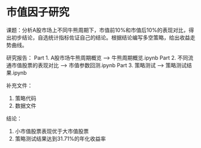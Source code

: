 # 市值因子研究

课题：分析A股市场上不同牛熊周期下，市值前10%和市值后10%的表现对比，得出初步结论，自选统计指标佐证自己的结论。根据结论编写多空策略，给出收益走势曲线。

研究报告：
Part 1. A股市场牛熊周期概览 --> 牛熊周期概览.ipynb
Part 2. 不同流通市值股票的表现对比 --> 市值参数回测.ipynb
Part 3. 策略测试 --> 策略测试结果.ipynb

补充文件：
1. 策略代码
2. 数据文件

结论：
1. 小市值股票表现优于大市值股票
2. 策略测试结果达到31.71%的年化收益率

